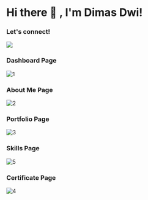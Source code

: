 # Hi there 👋 , I'm Dimas Dwi!

### Let's connect!
<p>
    <a href="https://dimasdwipr.com" target="blank"><img src="https://img.shields.io/badge/Website-https://dimasdwipr.com-green?" /></a>
 
</p>

### Dashboard Page

![1](https://user-images.githubusercontent.com/67831932/156688623-6fa48bf2-844c-4743-8e70-3ddf517396c7.png)

### About Me Page
![2](https://user-images.githubusercontent.com/67831932/156688627-426ce8a7-42f0-4c09-9b01-0639673d6a83.png)

### Portfolio Page
![3](https://user-images.githubusercontent.com/67831932/156688628-564d64ea-0d84-426d-899b-2e17139e852e.png)

### Skills Page
![5](https://user-images.githubusercontent.com/67831932/156688621-71a01a0f-78b9-466e-8575-b5e12d334222.png)

### Certificate Page
![4](https://user-images.githubusercontent.com/67831932/156688631-032979a6-6e43-4a8e-a4e5-41361e536ab1.png)

